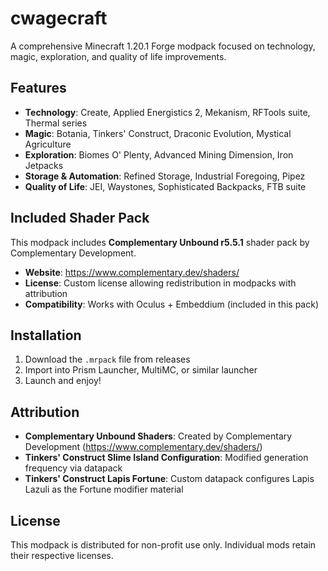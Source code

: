 # cwagecraft

A comprehensive Minecraft 1.20.1 Forge modpack focused on technology, magic, exploration, and quality of life improvements.

## Features

- **Technology**: Create, Applied Energistics 2, Mekanism, RFTools suite, Thermal series
- **Magic**: Botania, Tinkers' Construct, Draconic Evolution, Mystical Agriculture
- **Exploration**: Biomes O' Plenty, Advanced Mining Dimension, Iron Jetpacks
- **Storage & Automation**: Refined Storage, Industrial Foregoing, Pipez
- **Quality of Life**: JEI, Waystones, Sophisticated Backpacks, FTB suite

## Included Shader Pack

This modpack includes **Complementary Unbound r5.5.1** shader pack by Complementary Development.

- **Website**: https://www.complementary.dev/shaders/
- **License**: Custom license allowing redistribution in modpacks with attribution
- **Compatibility**: Works with Oculus + Embeddium (included in this pack)

## Installation

1. Download the `.mrpack` file from releases
2. Import into Prism Launcher, MultiMC, or similar launcher
3. Launch and enjoy!

## Attribution

- **Complementary Unbound Shaders**: Created by Complementary Development (https://www.complementary.dev/shaders/)
- **Tinkers' Construct Slime Island Configuration**: Modified generation frequency via datapack
- **Tinkers' Construct Lapis Fortune**: Custom datapack configures Lapis Lazuli as the Fortune modifier material

## License

This modpack is distributed for non-profit use only. Individual mods retain their respective licenses.
